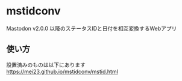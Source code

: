 # mstidconv

Mastodon v2.0.0 以降のステータスIDと日付を相互変換するWebアプリ

## 使い方

設置済みのものは以下にあります  
https://mei23.github.io/mstidconv/mstid.html
